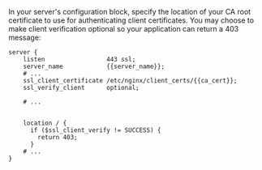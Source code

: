 In your server's configuration block, specify the location of your CA root certificate to use for authenticating client certificates. You may choose to make client verification optional so your application can return a 403 message:

```nginx
server {
    listen                 443 ssl;
    server_name            {{server_name}};
    # ...
    ssl_client_certificate /etc/nginx/client_certs/{{ca_cert}};
    ssl_verify_client      optional;

    # ...


    location / {
      if ($ssl_client_verify != SUCCESS) {
        return 403;
      }
    # ...
}
```
